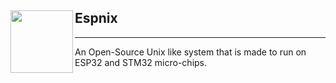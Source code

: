 <div>
  <img align="left" width="100" src="https://github.com/Inplex-sys/espnix/assets/69421356/090b8ea2-e131-4995-b0c7-1aba19afd5dc" />
  <h2 align="left">Espnix</h2>
</div>

<hr/>
An Open-Source Unix like system that is made to run on ESP32 and STM32 micro-chips.
